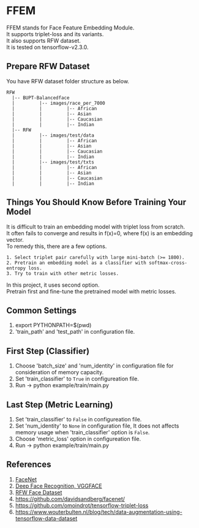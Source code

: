 # FFEM  
FFEM stands for Face Feature Embedding Module.  
It supports triplet-loss and its variants.  
It also supports RFW dataset.  
It is tested on tensorflow-v2.3.0.  

## Prepare RFW Dataset
You have RFW dataset folder structure as below.  
```
RFW
  |-- BUPT-Balancedface
  |         |-- images/race_per_7000
  |         |         |-- African
  |         |         |-- Asian
  |         |         |-- Caucasian
  |         |         |-- Indian
  |-- RFW
  |         |-- images/test/data
  |         |         |-- African
  |         |         |-- Asian
  |         |         |-- Caucasian
  |         |         |-- Indian
  |         |-- images/test/txts
  |         |         |-- African
  |         |         |-- Asian
  |         |         |-- Caucasian
  |         |         |-- Indian
```

## Things You Should Know Before Training Your Model
It is difficult to train an embedding model with triplet loss from scratch.  
It often fails to converge and results in f(x)=0, where f(x) is an embedding vector.  
To remedy this, there are a few options.  
```
1. Select triplet pair carefully with large mini-batch (>= 1800).
2. Pretrain an embedding model as a classifier with softmax-cross-entropy loss.
3. Try to train with other metric losses.
```
In this project, it uses second option.  
Pretrain first and fine-tune the pretrained model with metric losses.  

## Common Settings
1. export PYTHONPATH=$(pwd)  
2. 'train_path' and 'test_path' in configuration file.  

## First Step (Classifier)
1. Choose 'batch_size' and 'num_identity' in configuration file for consideration of memory capacity.  
2. Set 'train_classifier' to `True` in configureation file.  
3. Run -> python example/train/main.py  

## Last Step (Metric Learning)
1. Set 'train_classifier' to `False` in configureation file.  
2. Set 'num_identity' to `None` in configuration file, It does not affects memory usage when 'train_classifier' option is `False`.  
3. Choose 'metric_loss' option in configureation file.  
4. Run -> python example/train/main.py  

## References
1. [FaceNet](https://arxiv.org/pdf/1503.03832.pdf)
2. [Deep Face Recognition, VGGFACE](https://www.robots.ox.ac.uk/~vgg/publications/2015/Parkhi15/parkhi15.pdf)
3. [RFW Face Dataset](http://www.whdeng.cn/RFW/index.html)
4. https://github.com/davidsandberg/facenet/
5. https://github.com/omoindrot/tensorflow-triplet-loss
6. https://www.wouterbulten.nl/blog/tech/data-augmentation-using-tensorflow-data-dataset
